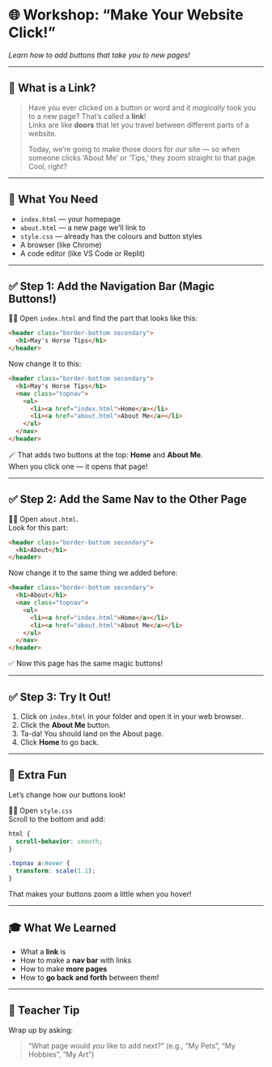 # 🌐 Workshop: “Make Your Website Click!”
*Learn how to add buttons that take you to new pages!*

---

## 🧠 What is a Link?

> Have you ever clicked on a button or word and it *magically* took you to a new page? That’s called a **link**!  
> Links are like **doors** that let you travel between different parts of a website.  
>
> Today, we’re going to make those doors for *our* site — so when someone clicks ‘About Me’ or ‘Tips,’ they zoom straight to that page. Cool, right?

---

## 🧰 What You Need

- `index.html` — your homepage  
- `about.html` — a new page we’ll link to  
- `style.css` — already has the colours and button styles  
- A browser (like Chrome)  
- A code editor (like VS Code or Replit)

---

## ✅ Step 1: Add the Navigation Bar (Magic Buttons!)

👩‍💻 Open `index.html` and find the part that looks like this:

```html
<header class="border-bottom secondary">
  <h1>May's Horse Tips</h1>
</header>
```

Now change it to this:

```html
<header class="border-bottom secondary">
  <h1>May's Horse Tips</h1>
  <nav class="topnav">
    <ul>
      <li><a href="index.html">Home</a></li>
      <li><a href="about.html">About Me</a></li>
    </ul>
  </nav>
</header>
```

🪄 That adds two buttons at the top: **Home** and **About Me**.  
When you click one — it opens that page!

---

## ✅ Step 2: Add the Same Nav to the Other Page

👩‍💻 Open `about.html`.  
Look for this part:

```html
<header class="border-bottom secondary">
  <h1>About</h1>
</header>
```

Now change it to the same thing we added before:

```html
<header class="border-bottom secondary">
  <h1>About</h1>
  <nav class="topnav">
    <ul>
      <li><a href="index.html">Home</a></li>
      <li><a href="about.html">About Me</a></li>
    </ul>
  </nav>
</header>
```

✅ Now this page has the same magic buttons!

---

## ✅ Step 3: Try It Out!

1. Click on `index.html` in your folder and open it in your web browser.
2. Click the **About Me** button.
3. Ta-da! You should land on the About page.
4. Click **Home** to go back.

---

## 🎨 Extra Fun

Let’s change how our buttons look!

👩‍🎨 Open `style.css`  
Scroll to the bottom and add:

```css
html {
  scroll-behavior: smooth;
}

.topnav a:hover {
  transform: scale(1.1);
}
```

That makes your buttons zoom a little when you hover!

---

## 🎓 What We Learned

- What a **link** is  
- How to make a **nav bar** with links  
- How to make **more pages**  
- How to **go back and forth** between them!

---

## 💬 Teacher Tip

Wrap up by asking:
> “What page would *you* like to add next?” (e.g., “My Pets”, “My Hobbies”, “My Art”)
